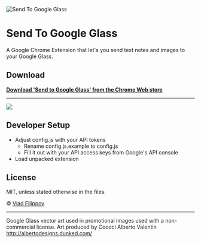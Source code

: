 ![Send To Google Glass](http://v14d.com/send-to-google-glass.png)
# Send To Google Glass

A Google Chrome Extension that let's you send text notes and images to your Google Glass.

## Download

__[Download 'Send to Google Glass' from the Chrome Web store](https://chrome.google.com/webstore/detail/send-to-google-glass/ifhgjbjejfocglfphkdecifccicemfll)__

****

![](http://v14d.com/send-to-glass-screen.png)

## Developer Setup

* Adjust config.js with your API tokens
  * Rename config.js.example to config.js
  * Fill it out with your API access keys from Google's API console
* Load unpacked extension


## License

MIT, unless stated otherwise in the files.

© [Vlad Filippov](http://vladfilippov.com)

****

Google Glass vector art used in promotional images used with a non-commercial license.
Art produced by Cococi Alberto Valentin http://albertodesigns.dunked.com/
